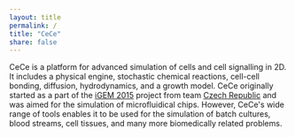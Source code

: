 ```yaml
---
layout: title
permalink: /
title: "CeCe"
share: false
---
```


CeCe is a platform for advanced simulation of cells and cell signalling in 2D. It includes a physical engine, stochastic chemical reactions, cell-cell bonding, diffusion, hydrodynamics, and a growth model. CeCe originally started as a part of the [iGEM 2015](http://2015.igem.org) project from team [Czech Republic](http://2015.igem.org/Team:Czech_Republic) and was aimed for the simulation of microfluidical chips. However, CeCe's wide range of tools enables it to be used for the simulation of batch cultures, blood streams, cell tissues, and many more biomedically related problems.
